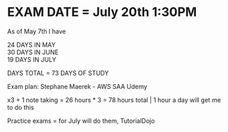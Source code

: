# EXAM DATE = July 20th 1:30PM


As of May 7th I have 

24 DAYS IN MAY
<br>
30 DAYS IN JUNE
<br>
19 DAYS IN JULY

DAYS TOTAL = 73 DAYS OF STUDY

Exam plan: Stephane Maerek - AWS SAA Udemy

x3 + 1 note taking = 26 hours * 3 = 78 hours total | 1 hour a day will get me to do this 

Practice exams = for July will do them, TutorialDojo


